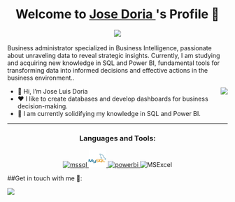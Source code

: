 <p align="center">
  <h1 align="center">Welcome to <a href=" https://github.com/Josedoria93">Jose Doria </a>'s Profile 👋</h1>
</p>
<p align="center">
  <a align="center" href="https://github.com/DenverCoder1/readme-typing-svg"><img src="https://readme-typing-svg.herokuapp.com?font=IBM+Plex+Sans&color=F72EE2&size=25&lines=Welcome+to+my+GitHub+Profile!;Business+administrator+specialized+in+Business+Intelligence%2C+passionate+about+unraveling+data+to+reveal+strategic+insights.+Currently%2C+I+am+studying+and+acquiring+new+knowledge+in+SQL+and+Power+BI%2C+fundamental+tools+for+transforming+data+into+informed+decisions+and+effective+actions+in+the+business+environment." /></a>
</p>
<p>Business administrator specialized in Business Intelligence, passionate about unraveling data to reveal strategic insights. Currently, I am studying and acquiring new knowledge in SQL and Power BI, fundamental tools for transforming data into informed decisions and effective actions in the business environment..</p>
<img align="right" src="https://media.giphy.com/media/M9gbBd9nbDrOTu1Mqx/giphy.gif">
<ul>
  <li>👋 Hi, I’m Jose Luis Doria</li>
  <li>❤️ I like to create databases and develop dashboards for business decision-making.</li>
  <li>🌱 I am currently solidifying my knowledge in SQL and Power BI.</li>
</ul>
<hr>
<h3 align="center">Languages and Tools:</h3>
<p align="center">
  <a href="https://www.microsoft.com/en-us/sql-server" target="_blank">
    <img src="https://www.svgrepo.com/show/303229/microsoft-sql-server-logo.svg" alt="mssql" width="40" height="40"/>
  </a>
  <a href="https://www.mysql.com/" target="_blank">
    <img src="https://raw.githubusercontent.com/devicons/devicon/master/icons/mysql/mysql-original-wordmark.svg" alt="mysql" width="40" height="40"/>
  </a>
  <a href="https://powerbi.microsoft.com/" target="_blank">
    <img src="https://raw.githubusercontent.com/devicons/devicon/master/icons/powerbi/powerbi-original.svg" alt="powerbi" width="40" height="40"/>
  </a>
  <img src="https://img.shields.io/badge/Microsoft_Excel-217346?style=for-the-badge&logo=microsoft-excel&logoColor=white" alt="MSExcel"/>
</p>
##Get in touch with me 👋:

<p>
    <a href="https://www.linkedin.com/in/jose-luis-doria-petro-75b78a211/">
        <img src="https://img.shields.io/badge/linkedin-%230077B5.svg?&style=for-the-badge&logo=linkedin&logoColor=white" height=35>
    </a> 


